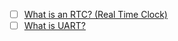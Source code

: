 

- [ ] [What is an RTC? (Real Time Clock)](https://learn.adafruit.com/ds1307-real-time-clock-breakout-board-kit/what-is-an-rtc)
- [ ] [What is UART?](https://www.rohde-schwarz.com/us/products/test-and-measurement/essentials-test-equipment/digital-oscilloscopes/understanding-uart_254524.html)
